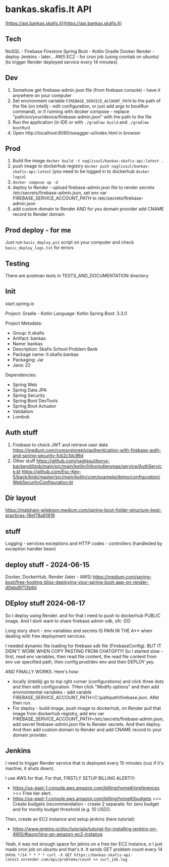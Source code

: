 # bankas.skafis.lt API
[https://api.bankas.skafis.lt](https://api.bankas.skafis.lt)

## Tech
NoSQL - Firebase Firestore
Spring Boot - Kotlin
Gradle
Docker
Render - deploy
Jenkins - later...
AWS EC2 - for cron job (using crontab on ubuntu) (to trigger Render deployed service every 14 minutes)

## Dev
1. Somehow get firebase-admin.json file (from firebase console) - have it anywhere on your computer
2. Set environment variable `FIREBASE_SERVICE_ACCOUNT_PATH` to the path of the file (on intellij - edit configuration, or just add args to bootRun command), or if running with docker compose - replace "path/on/your/device/firebase-admin.json" with the path to the file
3. Run the application (in IDE or with `./gradlew build` and `./gradlew bootRun`)
4. Open http://localhost:8080/swagger-ui/index.html in browser

## Prod
1. Build the image `docker build -t naglissul/bankas-skafis-api:latest .`
2. push image to dockerhub registry `docker push naglissul/bankas-skafis-api:latest` (you need to be logged in to dockerhub `docker login`)
3. `docker compose up -d`
4. deploy to Render - upload firebase-admin.json file to render secrets /etc/secrets/firebase-admin.json, set env var FIREBASE_SERVICE_ACCOUNT_PATH to /etc/secrets/firebase-admin.json
5. add custom domain to Render AND for you domain provider add CNAME record to Render domain

## Prod deploy - for me
Just run `basic_deploy.ps1` script on your computer and check `basic_deploy_logs.txt` for errors

## Testing
There are postman tests in TESTS_AND_DOCUMENTATION directory

## Init
start.spring.io

Project: Gradle - Kotlin
Language: Kotlin
Spring Boot: 3.3.0

Project Metadata:
- Group: lt.skafis
- Artifact: bankas
- Name: bankas
- Description: Skafis School Problem Bank
- Package name: lt.skafis.bankas
- Packaging: Jar
- Java: 22

Dependencies:
- Spring Web
- Spring Data JPA
- Spring Security
- Spring Boot DevTools
- Spring Boot Actuator
- Validation
- Lombok

## Auth stuff
1. Firebase to check JWT and retrieve user data
https://medium.com/comsystoreply/authentication-with-firebase-auth-and-spring-security-fcb2c1dc96d
2. Other stuff
https://github.com/naglissul/korys-backend/blob/main/src/main/kotlin/lt/koriodienynas/service/AuthService.kt
https://github.com/Esc-Key-5/back/blob/master/src/main/kotlin/com/example/demo/configuration/WebSecurityConfiguration.kt

## Dir layout
https://malshani-wijekoon.medium.com/spring-boot-folder-structure-best-practices-18ef78a81819

## stuff
Logging - services
exceptions and HTTP codes - controllers (handleded by exception handler bean)

## deploy stuff - 2024-06-15
Docker, DockerHub, Render (later - AWS)
https://medium.com/spring-boot/free-hosting-bliss-deploying-your-spring-boot-app-on-render-d0ebd9713b9d

## DEploy stuff 2024-06-17
So I deploy using Render. and for that i need to push to dockerhub PUBLIC image. And I dont want to share firebase admin sdk, ofc :DD 

Long story short - env variables and secrets IS PAIN IN THE A** when dealing with free deployment services.

I needed dynamic file loading for firebase sdk file (FirebaseConfig). BUT IT DIDN'T WORK WHEN COPY PASTING FROM CHATGPT!!! So I started slow - first, read env variables, then read file content, the read file content from env var specified path, then config prod/dev env and then DEPLOY yey.

AND FINALLY WORKS. Here's how: 
- locally (intellij) go to top rght corner (configurations) and click three dots and then edit configuration. THen click "Modify options" and then add environmental variables - add varable FIREBASE_SERVICE_ACCOUNT_PATH=C:\pathpath\firebase.json. ANd then run.
- For deploy - build image, push image to dockerhub, on Render pull that image from dockerhub registry, add env var FIREBASE_SERVICE_ACCOUNT_PATH=/etc/secrets/firebase-admin.json, add secret firebase-admin.json file to Render secrets. And then deploy. And then add custom domain to Render and add CNAME record to your domain provider.

## Jenkins
I need to trigger Render service that is deployed every 15 minutes (cuz if it's inactive, it shuts down).

I use AWS for that. For that, FIRSTLY SETUP BILLING ALERT!!!:
- https://us-east-1.console.aws.amazon.com/billing/home#/preferences >>> Free tier alert.
- https://us-east-1.console.aws.amazon.com/billing/home#/budgets >>> Create budgets (recommendation - create 2 separate: for zero budget and for montly budget threshold (e.g. 10 USD)).

Then, create an EC2 instance and setup jenkins (here tutorial):
- https://www.jenkins.io/doc/tutorials/tutorial-for-installing-jenkins-on-AWS/#launching-an-amazon-ec2-instance

Yeah, it was not enough space for jekins on a free tier EC2 instance, o I just made cron job on ubuntu and that's it. It sends GET problem count every 14 mins.
`*/14 * * * * curl -X GET https://bankas-skafis-api-latest.onrender.com/api/problems/count >> curl_job.log`